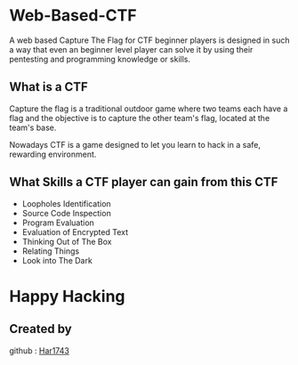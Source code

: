# Web-Based-CTF
A web based Capture The Flag for CTF beginner players is designed in such a way that even an beginner level player can solve it by using their pentesting and programming knowledge or skills.    

## What is a CTF

Capture the flag is a traditional outdoor game where two teams each have a flag and the objective is to capture the other team's flag, located at the team's base.  
  
Nowadays CTF is a game designed to let you learn to hack in a safe, rewarding environment.

## What Skills a CTF player can gain from this CTF

* Loopholes Identification
* Source Code Inspection
* Program Evaluation
* Evaluation of Encrypted Text
* Thinking Out of The Box
* Relating Things
* Look into The Dark
  
# Happy Hacking

## Created by

github : [Har1743](https://github.com/Har1743)
